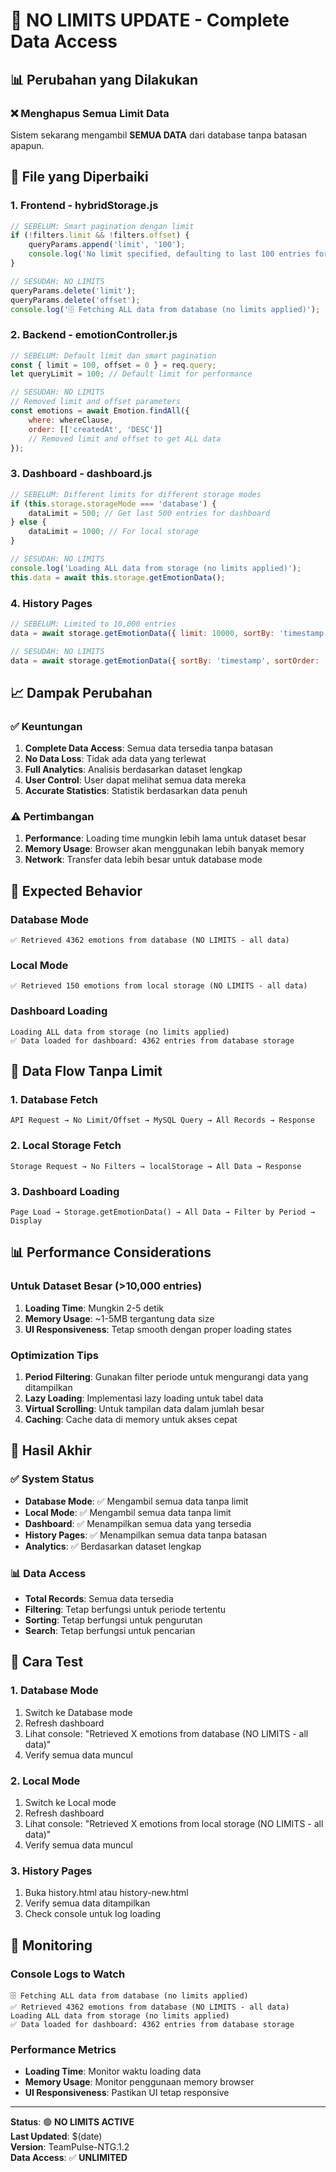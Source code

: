 # 🚫 NO LIMITS UPDATE - Complete Data Access

## 📊 **Perubahan yang Dilakukan**

### **❌ Menghapus Semua Limit Data**

Sistem sekarang mengambil **SEMUA DATA** dari database tanpa batasan apapun.

## 🔧 **File yang Diperbaiki**

### **1. Frontend - hybridStorage.js**
```javascript
// SEBELUM: Smart pagination dengan limit
if (!filters.limit && !filters.offset) {
    queryParams.append('limit', '100');
    console.log('No limit specified, defaulting to last 100 entries for performance');
}

// SESUDAH: NO LIMITS
queryParams.delete('limit');
queryParams.delete('offset');
console.log('🗄️ Fetching ALL data from database (no limits applied)');
```

### **2. Backend - emotionController.js**
```javascript
// SEBELUM: Default limit dan smart pagination
const { limit = 100, offset = 0 } = req.query;
let queryLimit = 100; // Default limit for performance

// SESUDAH: NO LIMITS
// Removed limit and offset parameters
const emotions = await Emotion.findAll({
    where: whereClause,
    order: [['createdAt', 'DESC']]
    // Removed limit and offset to get ALL data
});
```

### **3. Dashboard - dashboard.js**
```javascript
// SEBELUM: Different limits for different storage modes
if (this.storage.storageMode === 'database') {
    dataLimit = 500; // Get last 500 entries for dashboard
} else {
    dataLimit = 1000; // For local storage
}

// SESUDAH: NO LIMITS
console.log('Loading ALL data from storage (no limits applied)');
this.data = await this.storage.getEmotionData();
```

### **4. History Pages**
```javascript
// SEBELUM: Limited to 10,000 entries
data = await storage.getEmotionData({ limit: 10000, sortBy: 'timestamp', sortOrder: 'desc' });

// SESUDAH: NO LIMITS
data = await storage.getEmotionData({ sortBy: 'timestamp', sortOrder: 'desc' });
```

## 📈 **Dampak Perubahan**

### **✅ Keuntungan**
1. **Complete Data Access**: Semua data tersedia tanpa batasan
2. **No Data Loss**: Tidak ada data yang terlewat
3. **Full Analytics**: Analisis berdasarkan dataset lengkap
4. **User Control**: User dapat melihat semua data mereka
5. **Accurate Statistics**: Statistik berdasarkan data penuh

### **⚠️ Pertimbangan**
1. **Performance**: Loading time mungkin lebih lama untuk dataset besar
2. **Memory Usage**: Browser akan menggunakan lebih banyak memory
3. **Network**: Transfer data lebih besar untuk database mode

## 🎯 **Expected Behavior**

### **Database Mode**
```
✅ Retrieved 4362 emotions from database (NO LIMITS - all data)
```

### **Local Mode**
```
✅ Retrieved 150 emotions from local storage (NO LIMITS - all data)
```

### **Dashboard Loading**
```
Loading ALL data from storage (no limits applied)
✅ Data loaded for dashboard: 4362 entries from database storage
```

## 🔄 **Data Flow Tanpa Limit**

### **1. Database Fetch**
```
API Request → No Limit/Offset → MySQL Query → All Records → Response
```

### **2. Local Storage Fetch**
```
Storage Request → No Filters → localStorage → All Data → Response
```

### **3. Dashboard Loading**
```
Page Load → Storage.getEmotionData() → All Data → Filter by Period → Display
```

## 📊 **Performance Considerations**

### **Untuk Dataset Besar (>10,000 entries)**
1. **Loading Time**: Mungkin 2-5 detik
2. **Memory Usage**: ~1-5MB tergantung data size
3. **UI Responsiveness**: Tetap smooth dengan proper loading states

### **Optimization Tips**
1. **Period Filtering**: Gunakan filter periode untuk mengurangi data yang ditampilkan
2. **Lazy Loading**: Implementasi lazy loading untuk tabel data
3. **Virtual Scrolling**: Untuk tampilan data dalam jumlah besar
4. **Caching**: Cache data di memory untuk akses cepat

## 🎉 **Hasil Akhir**

### **✅ System Status**
- **Database Mode**: ✅ Mengambil semua data tanpa limit
- **Local Mode**: ✅ Mengambil semua data tanpa limit
- **Dashboard**: ✅ Menampilkan semua data yang tersedia
- **History Pages**: ✅ Menampilkan semua data tanpa batasan
- **Analytics**: ✅ Berdasarkan dataset lengkap

### **📊 Data Access**
- **Total Records**: Semua data tersedia
- **Filtering**: Tetap berfungsi untuk periode tertentu
- **Sorting**: Tetap berfungsi untuk pengurutan
- **Search**: Tetap berfungsi untuk pencarian

## 🚀 **Cara Test**

### **1. Database Mode**
1. Switch ke Database mode
2. Refresh dashboard
3. Lihat console: "Retrieved X emotions from database (NO LIMITS - all data)"
4. Verify semua data muncul

### **2. Local Mode**
1. Switch ke Local mode
2. Refresh dashboard
3. Lihat console: "Retrieved X emotions from local storage (NO LIMITS - all data)"
4. Verify semua data muncul

### **3. History Pages**
1. Buka history.html atau history-new.html
2. Verify semua data ditampilkan
3. Check console untuk log loading

## 📝 **Monitoring**

### **Console Logs to Watch**
```
🗄️ Fetching ALL data from database (no limits applied)
✅ Retrieved 4362 emotions from database (NO LIMITS - all data)
Loading ALL data from storage (no limits applied)
✅ Data loaded for dashboard: 4362 entries from database storage
```

### **Performance Metrics**
- **Loading Time**: Monitor waktu loading data
- **Memory Usage**: Monitor penggunaan memory browser
- **UI Responsiveness**: Pastikan UI tetap responsive

---

**Status**: 🟢 **NO LIMITS ACTIVE**  
**Last Updated**: $(date)  
**Version**: TeamPulse-NTG.1.2  
**Data Access**: ✅ **UNLIMITED** 